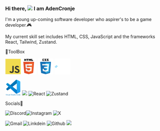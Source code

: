 ### Hi there, <img src="https://raw.githubusercontent.com/nixin72/nixin72/master/wave.gif" width="30px"> I am AdenCronje

I'm a young up-coming software developer who aspirer's to be a game developer.🎮 

My current skill set includes HTML, CSS, JavaScript and the frameworks React, Tailwind, Zustand.

🧰ToolBox
<!--Icons-->
<img src="https://github.com/devicons/devicon/blob/master/icons/javascript/javascript-original.svg" alt="JavaScript icon" width="50" height='50'><img src="https://github.com/devicons/devicon/blob/master/icons/html5/html5-original-wordmark.svg" alt="HTML5" width="50" height='50'>
<img src="https://github.com/devicons/devicon/blob/master/icons/css3/css3-original-wordmark.svg" alt="CSS" width="50" height='50'>
<img src="https://github.com/devicons/devicon/blob/master/icons/tailwindcss/tailwindcss-original-wordmark.svg" alt="Tailwind" width="50" height='50'>

<img src="https://github.com/devicons/devicon/blob/master/icons/vscode/vscode-original-wordmark.svg" alt="VSC" width="50" height='50'>


<img src="https://user-images.githubusercontent.com/74038190/225813708-98b745f2-7d22-48cf-9150-083f1b00d6c9.gif">

<img src="https://github.com/user-attachments/assets/566af131-5da2-4550-94e8-030ce69e699c" alt="React" width="50" height='50'>
<img src="https://github.com/user-attachments/assets/80370b59-f9c6-4dea-8458-c402e16a3152" alt="Zustand" width="50" height='50'>



Socials📲

<img src="https://user-images.githubusercontent.com/74038190/221352968-ac6f7b24-ed9a-4d00-a045-710caa6fc834.gif" alt="Discord" width="50" height='50'><img src="https://github.com/user-attachments/assets/976ae202-a26b-4d81-8989-9d6eaad4a4ae" alt="Instagram" width="50" height='50'>
<img src="https://github.com/user-attachments/assets/95ae1f1a-5156-4e79-8922-5c3e01d0c10d" alt="X" width="50" height='50'>

<img src="https://github.com/user-attachments/assets/1fe690d5-8473-498a-8d4b-1f0b3e782fa3" alt="Gmail" width="50" height='50'>

<img src="https://github.com/user-attachments/assets/4777461e-e902-4f37-85fc-7a60d78b96a4" alt="Linkdein" width="50" height='50'>

<img src="https://github.com/user-attachments/assets/de34d7cf-52e9-4596-ae2b-7686b89bbd7d" alt="Github" width="50" height='50'>

<!--<img src="" alt="" width="50" height='50'>-->


<img src="https://user-images.githubusercontent.com/74038190/212284158-e840e285-664b-44d7-b79b-e264b5e54825.gif">

<!--
**AdenCronje/AdenCronje** is a ✨ _special_ ✨ repository because its `README.md` (this file) appears on your GitHub profile.

Here are some ideas to get you started:

- 🔭 I’m currently working on ...
- 🌱 I’m currently learning ...
- 👯 I’m looking to collaborate on ...
- 🤔 I’m looking for help with ...
- 💬 Ask me about ...
- 📫 How to reach me: ...
- 😄 Pronouns: ...
- ⚡ Fun fact: ...
-->
